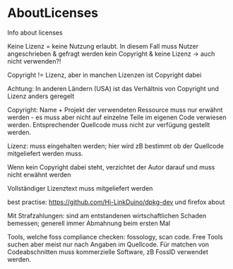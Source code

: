 # AboutLicenses
Info about licenses

Keine Lizenz = keine Nutzung erlaubt. In diesem Fall muss Nutzer angeschrieben & gefragt werden
kein Copyright & keine Lizenz -> auch nicht verwenden?!

Copyright != Lizenz, aber in manchen Lizenzen ist Copyright dabei

Achtung: In anderen Ländern (USA) ist das Verhältnis von Copyright und Lizenz anders geregelt

Copyright: Name + Projekt der verwendeten Ressource muss nur erwähnt werden - es muss aber nicht auf einzelne Teile im eigenen Code verwiesen werden.
Entsprechender Quellcode muss nicht zur verfügung gestellt werden.

Lizenz: muss eingehalten werden; hier wird zB bestimmt ob der Quellcode mitgeliefert werden muss.

Wenn kein Copyright dabei steht, verzichtet der Autor darauf und muss nicht erwähnt werden

Vollständiger Lizenztext muss mitgeliefert werden

best practise: https://github.com/Hi-LinkDuino/dpkg-dev und firefox about

Mit Strafzahlungen: sind am entstandenen wirtschaftlichen Schaden bemessen; generell immer Abmahnung beim ersten Mal

Tools, welche foss compliance checken: fossology, scan code.
Free Tools suchen aber meist nur nach Angaben im Quellcode. Für matchen von Codeabschnitten muss kommerzielle Software, zB FossID verwendet werden.

